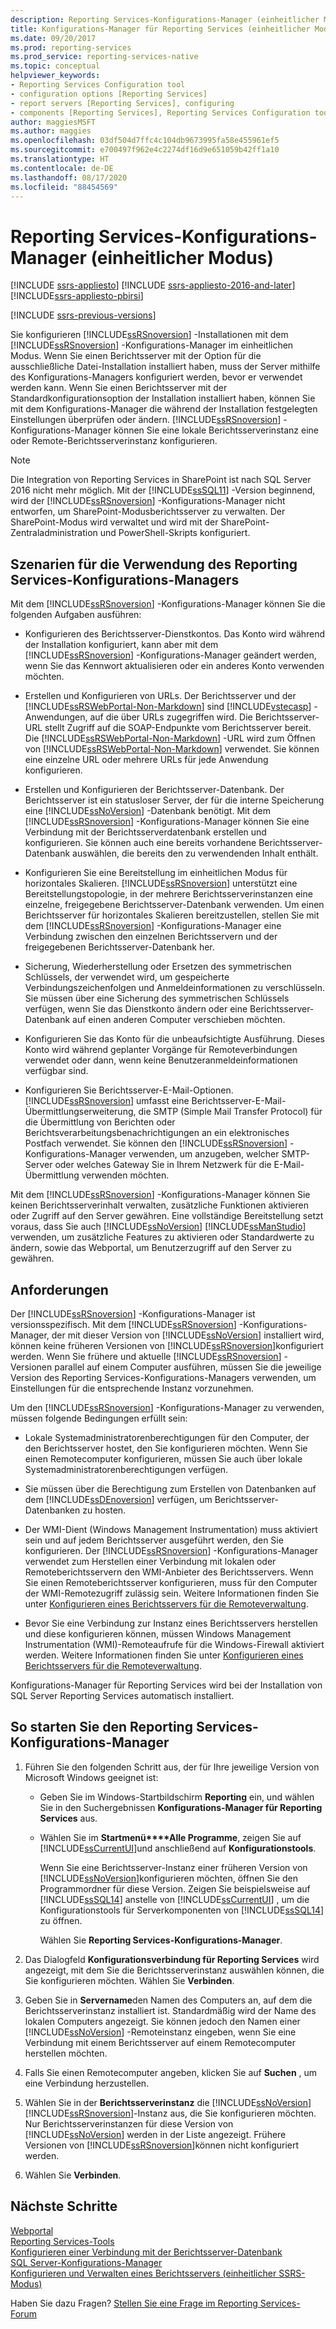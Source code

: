 ```yaml
---
description: Reporting Services-Konfigurations-Manager (einheitlicher Modus)
title: Konfigurations-Manager für Reporting Services (einheitlicher Modus) | Microsoft-Dokumentation
ms.date: 09/20/2017
ms.prod: reporting-services
ms.prod_service: reporting-services-native
ms.topic: conceptual
helpviewer_keywords:
- Reporting Services Configuration tool
- configuration options [Reporting Services]
- report servers [Reporting Services], configuring
- components [Reporting Services], Reporting Services Configuration tool
author: maggiesMSFT
ms.author: maggies
ms.openlocfilehash: 03df504d7ffc4c104db9673995fa58e455961ef5
ms.sourcegitcommit: e700497f962e4c2274df16d9e651059b42ff1a10
ms.translationtype: HT
ms.contentlocale: de-DE
ms.lasthandoff: 08/17/2020
ms.locfileid: "88454569"
---
```

# <a name="reporting-services-configuration-manager-native-mode"></a>Reporting Services-Konfigurations-Manager (einheitlicher Modus)

[!INCLUDE [ssrs-appliesto](../../includes/ssrs-appliesto.md)] [!INCLUDE [ssrs-appliesto-2016-and-later](../../includes/ssrs-appliesto-2016-and-later.md)] [!INCLUDE[ssrs-appliesto-pbirsi](../../includes/ssrs-appliesto-pbirs.md)]

[!INCLUDE [ssrs-previous-versions](../../includes/ssrs-previous-versions.md)]

Sie konfigurieren [!INCLUDE[ssRSnoversion](../../includes/ssrsnoversion-md.md)] -Installationen mit dem [!INCLUDE[ssRSnoversion](../../includes/ssrsnoversion-md.md)] -Konfigurations-Manager im einheitlichen Modus. Wenn Sie einen Berichtsserver mit der Option für die ausschließliche Datei-Installation installiert haben, muss der Server mithilfe des Konfigurations-Managers konfiguriert werden, bevor er verwendet werden kann. Wenn Sie einen Berichtsserver mit der Standardkonfigurationsoption der Installation installiert haben, können Sie mit dem Konfigurations-Manager die während der Installation festgelegten Einstellungen überprüfen oder ändern. [!INCLUDE[ssRSnoversion](../../includes/ssrsnoversion-md.md)] -Konfigurations-Manager können Sie eine lokale Berichtsserverinstanz eine oder Remote-Berichtsserverinstanz konfigurieren.

> [!NOTE]
> Die Integration von Reporting Services in SharePoint ist nach SQL Server 2016 nicht mehr möglich. Mit der [!INCLUDE[ssSQL11](../../includes/sssql11-md.md)] -Version beginnend, wird der [!INCLUDE[ssRSnoversion](../../includes/ssrsnoversion-md.md)] -Konfigurations-Manager nicht entworfen, um SharePoint-Modusberichtsserver zu verwalten. Der SharePoint-Modus wird verwaltet und wird mit der SharePoint-Zentraladministration und PowerShell-Skripts konfiguriert.  
  
##  <a name="scenarios-to-use-reporting-services-configuration-manager"></a><a name="bkmk_scenarios"></a> Szenarien für die Verwendung des Reporting Services-Konfigurations-Managers  
 Mit dem [!INCLUDE[ssRSnoversion](../../includes/ssrsnoversion-md.md)] -Konfigurations-Manager können Sie die folgenden Aufgaben ausführen:  
  
-   Konfigurieren des Berichtsserver-Dienstkontos. Das Konto wird während der Installation konfiguriert, kann aber mit dem [!INCLUDE[ssRSnoversion](../../includes/ssrsnoversion-md.md)] -Konfigurations-Manager geändert werden, wenn Sie das Kennwort aktualisieren oder ein anderes Konto verwenden möchten.  
  
-   Erstellen und Konfigurieren von URLs. Der Berichtsserver und der [!INCLUDE[ssRSWebPortal-Non-Markdown](../../includes/ssrswebportal-non-markdown-md.md)] sind [!INCLUDE[vstecasp](../../includes/vstecasp-md.md)] -Anwendungen, auf die über URLs zugegriffen wird. Die Berichtsserver-URL stellt Zugriff auf die SOAP-Endpunkte vom Berichtsserver bereit. Die [!INCLUDE[ssRSWebPortal-Non-Markdown](../../includes/ssrswebportal-non-markdown-md.md)] -URL wird zum Öffnen von [!INCLUDE[ssRSWebPortal-Non-Markdown](../../includes/ssrswebportal-non-markdown-md.md)] verwendet. Sie können eine einzelne URL oder mehrere URLs für jede Anwendung konfigurieren.  
  
-   Erstellen und Konfigurieren der Berichtsserver-Datenbank. Der Berichtsserver ist ein statusloser Server, der für die interne Speicherung eine [!INCLUDE[ssNoVersion](../../includes/ssnoversion-md.md)] -Datenbank benötigt. Mit dem [!INCLUDE[ssRSnoversion](../../includes/ssrsnoversion-md.md)] -Konfigurations-Manager können Sie eine Verbindung mit der Berichtsserverdatenbank erstellen und konfigurieren. Sie können auch eine bereits vorhandene Berichtsserver-Datenbank auswählen, die bereits den zu verwendenden Inhalt enthält.  
  
-   Konfigurieren Sie eine Bereitstellung im einheitlichen Modus für horizontales Skalieren. [!INCLUDE[ssRSnoversion](../../includes/ssrsnoversion-md.md)] unterstützt eine Bereitstellungstopologie, in der mehrere Berichtsserverinstanzen eine einzelne, freigegebene Berichtsserver-Datenbank verwenden. Um einen Berichtsserver für horizontales Skalieren bereitzustellen, stellen Sie mit dem [!INCLUDE[ssRSnoversion](../../includes/ssrsnoversion-md.md)] -Konfigurations-Manager eine Verbindung zwischen den einzelnen Berichtsservern und der freigegebenen Berichtsserver-Datenbank her.  
  
-   Sicherung, Wiederherstellung oder Ersetzen des symmetrischen Schlüssels, der verwendet wird, um gespeicherte Verbindungszeichenfolgen und Anmeldeinformationen zu verschlüsseln. Sie müssen über eine Sicherung des symmetrischen Schlüssels verfügen, wenn Sie das Dienstkonto ändern oder eine Berichtsserver-Datenbank auf einen anderen Computer verschieben möchten.  
  
-   Konfigurieren Sie das Konto für die unbeaufsichtigte Ausführung. Dieses Konto wird während geplanter Vorgänge für Remoteverbindungen verwendet oder dann, wenn keine Benutzeranmeldeinformationen verfügbar sind.  
  
-   Konfigurieren Sie Berichtsserver-E-Mail-Optionen. [!INCLUDE[ssRSnoversion](../../includes/ssrsnoversion-md.md)] umfasst eine Berichtsserver-E-Mail-Übermittlungserweiterung, die SMTP (Simple Mail Transfer Protocol) für die Übermittlung von Berichten oder Berichtsverarbeitungsbenachrichtigungen an ein elektronisches Postfach verwendet. Sie können den [!INCLUDE[ssRSnoversion](../../includes/ssrsnoversion-md.md)] -Konfigurations-Manager verwenden, um anzugeben, welcher SMTP-Server oder welches Gateway Sie in Ihrem Netzwerk für die E-Mail-Übermittlung verwenden möchten.  
  
 Mit dem [!INCLUDE[ssRSnoversion](../../includes/ssrsnoversion-md.md)] -Konfigurations-Manager können Sie keinen Berichtsserverinhalt verwalten, zusätzliche Funktionen aktivieren oder Zugriff auf den Server gewähren. Eine vollständige Bereitstellung setzt voraus, dass Sie auch [!INCLUDE[ssNoVersion](../../includes/ssnoversion-md.md)] [!INCLUDE[ssManStudio](../../includes/ssmanstudio-md.md)] verwenden, um zusätzliche Features zu aktivieren oder Standardwerte zu ändern, sowie das Webportal, um Benutzerzugriff auf den Server zu gewähren.

##  <a name="requirements"></a><a name="bkmk_requirements"></a> Anforderungen

Der [!INCLUDE[ssRSnoversion](../../includes/ssrsnoversion-md.md)] -Konfigurations-Manager ist versionsspezifisch. Mit dem [!INCLUDE[ssRSnoversion](../../includes/ssrsnoversion-md.md)] -Konfigurations-Manager, der mit dieser Version von [!INCLUDE[ssNoVersion](../../includes/ssnoversion-md.md)] installiert wird, können keine früheren Versionen von [!INCLUDE[ssRSnoversion](../../includes/ssrsnoversion-md.md)]konfiguriert werden. Wenn Sie frühere und aktuelle [!INCLUDE[ssRSnoversion](../../includes/ssrsnoversion-md.md)] -Versionen parallel auf einem Computer ausführen, müssen Sie die jeweilige Version des Reporting Services-Konfigurations-Managers verwenden, um Einstellungen für die entsprechende Instanz vorzunehmen.  

Um den [!INCLUDE[ssRSnoversion](../../includes/ssrsnoversion-md.md)] -Konfigurations-Manager zu verwenden, müssen folgende Bedingungen erfüllt sein:

- Lokale Systemadministratorenberechtigungen für den Computer, der den Berichtsserver hostet, den Sie konfigurieren möchten. Wenn Sie einen Remotecomputer konfigurieren, müssen Sie auch über lokale Systemadministratorenberechtigungen verfügen.

- Sie müssen über die Berechtigung zum Erstellen von Datenbanken auf dem [!INCLUDE[ssDEnoversion](../../includes/ssdenoversion-md.md)] verfügen, um Berichtsserver-Datenbanken zu hosten.

- Der WMI-Dient (Windows Management Instrumentation) muss aktiviert sein und auf jedem Berichtsserver ausgeführt werden, den Sie konfigurieren. Der [!INCLUDE[ssRSnoversion](../../includes/ssrsnoversion-md.md)] -Konfigurations-Manager verwendet zum Herstellen einer Verbindung mit lokalen oder Remoteberichtsservern den WMI-Anbieter des Berichtsservers. Wenn Sie einen Remoteberichtsserver konfigurieren, muss für den Computer der WMI-Remotezugriff zulässig sein. Weitere Informationen finden Sie unter [Konfigurieren eines Berichtsservers für die Remoteverwaltung](../../reporting-services/report-server/configure-a-report-server-for-remote-administration.md).  

- Bevor Sie eine Verbindung zur Instanz eines Berichtsservers herstellen und diese konfigurieren können, müssen Windows Management Instrumentation (WMI)-Remoteaufrufe für die Windows-Firewall aktiviert werden. Weitere Informationen finden Sie unter [Konfigurieren eines Berichtsservers für die Remoteverwaltung](../../reporting-services/report-server/configure-a-report-server-for-remote-administration.md).

Konfigurations-Manager für Reporting Services wird bei der Installation von SQL Server Reporting Services automatisch installiert.

##  <a name="to-start-the-reporting-services-configuration-manager"></a><a name="bkmk_start_configuration_manager"></a> So starten Sie den Reporting Services-Konfigurations-Manager

1.  Führen Sie den folgenden Schritt aus, der für Ihre jeweilige Version von Microsoft Windows geeignet ist:

    - Geben Sie im Windows-Startbildschirm **Reporting** ein, und wählen Sie in den Suchergebnissen **Konfigurations-Manager für Reporting Services** aus.

    - Wählen Sie im **Startmenü****Alle Programme**, zeigen Sie auf [!INCLUDE[ssCurrentUI](../../includes/sscurrentui-md.md)]und anschließend auf **Konfigurationstools**.

         Wenn Sie eine Berichtsserver-Instanz einer früheren Version von [!INCLUDE[ssNoVersion](../../includes/ssnoversion-md.md)]konfigurieren möchten, öffnen Sie den Programmordner für diese Version. Zeigen Sie beispielsweise auf [!INCLUDE[ssSQL14](../../includes/sssql14-md.md)] anstelle von [!INCLUDE[ssCurrentUI](../../includes/sscurrentui-md.md)] , um die Konfigurationstools für Serverkomponenten von [!INCLUDE[ssSQL14](../../includes/sssql14-md.md)] zu öffnen.

         Wählen Sie **Reporting Services-Konfigurations-Manager**.

2. Das Dialogfeld **Konfigurationsverbindung für Reporting Services** wird angezeigt, mit dem Sie die Berichtsserverinstanz auswählen können, die Sie konfigurieren möchten. Wählen Sie **Verbinden**.

3. Geben Sie in **Servername**den Namen des Computers an, auf dem die Berichtsserverinstanz installiert ist. Standardmäßig wird der Name des lokalen Computers angezeigt. Sie können jedoch den Namen einer [!INCLUDE[ssNoVersion](../../includes/ssnoversion-md.md)] -Remoteinstanz eingeben, wenn Sie eine Verbindung mit einem Berichtsserver auf einem Remotecomputer herstellen möchten.

4. Falls Sie einen Remotecomputer angeben, klicken Sie auf **Suchen** , um eine Verbindung herzustellen.

5. Wählen Sie in der **Berichtsserverinstanz** die [!INCLUDE[ssNoVersion](../../includes/ssnoversion-md.md)] [!INCLUDE[ssRSnoversion](../../includes/ssrsnoversion-md.md)]-Instanz aus, die Sie konfigurieren möchten. Nur Berichtsserverinstanzen für diese Version von [!INCLUDE[ssNoVersion](../../includes/ssnoversion-md.md)] werden in der Liste angezeigt. Frühere Versionen von [!INCLUDE[ssRSnoversion](../../includes/ssrsnoversion-md.md)]können nicht konfiguriert werden.

6. Wählen Sie **Verbinden**.

## <a name="next-steps"></a>Nächste Schritte

[Webportal](../../reporting-services/web-portal-ssrs-native-mode.md)   
[Reporting Services-Tools](../../reporting-services/tools/reporting-services-tools.md)   
[Konfigurieren einer Verbindung mit der Berichtsserver-Datenbank](../../reporting-services/install-windows/configure-a-report-server-database-connection-ssrs-configuration-manager.md)   
[SQL Server-Konfigurations-Manager](../../relational-databases/sql-server-configuration-manager.md)   
[Konfigurieren und Verwalten eines Berichtsservers (einheitlicher SSRS-Modus)](../../reporting-services/report-server/configure-and-administer-a-report-server-ssrs-native-mode.md)  

Haben Sie dazu Fragen? [Stellen Sie eine Frage im Reporting Services-Forum](https://go.microsoft.com/fwlink/?LinkId=620231)
